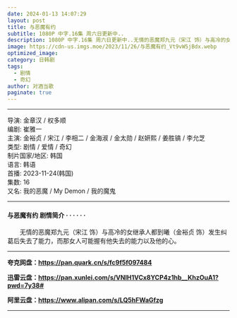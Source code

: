 ```yaml
---
date: 2024-01-13 14:07:29
layout: post
title: 与恶魔有约
subtitle: 1080P 中字.16集 周六日更新中..
description: 1080P 中字.16集 周六日更新中..无情的恶魔郑九元（宋江 饰）与高冷的女继承人都到曦（金裕贞 饰）发生纠葛后失去了能力，而那女人可能握有他失去的能力以及他的心...
image: https://cdn-us.imgs.moe/2023/11/26/与恶魔有约_Vt9vW5jBdx.webp
optimized_image: 
category: 日韩剧
tags:
  - 剧情
  - 奇幻
author: 对酒当歌
paginate: true
---
```

---

导演: 金章汉 / 权多顺  
编剧: 崔雅一  
主演: 金裕贞 / 宋江 / 李相二 / 金海淑 / 金太勋 / 赵妍熙 / 姜胜镐 / 李允芝  
类型: 剧情 / 爱情 / 奇幻  
制片国家/地区: 韩国  
语言: 韩语  
首播: 2023-11-24(韩国)  
集数: 16  
又名: 我的恶魔 / My Demon / 我的魔鬼  

---

#### 与恶魔有约 剧情简介 · · · · · ·

　　无情的恶魔郑九元（宋江 饰）与高冷的女继承人都到曦（金裕贞 饰）发生纠葛后失去了能力，而那女人可能握有他失去的能力以及他的心。

---

**夸克网盘：<https://pan.quark.cn/s/fc9f5f097484>**

**迅雷云盘：<https://pan.xunlei.com/s/VNlH1VCx8YCP4z1hb__KhzOuA1?pwd=7y38#>**

**阿里云盘：<https://www.alipan.com/s/LQ5hFWaGfzg>**

---
